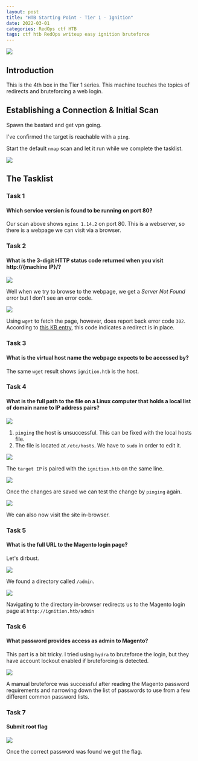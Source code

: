 ```yaml
---
layout: post
title: "HTB Starting Point - Tier 1 - Ignition"
date: 2022-03-01
categories: RedOps ctf HTB
tags: ctf htb RedOps writeup easy ignition bruteforce
---
```

<img src='/assets/img/ctf/htb/sp/tier1/ignition/ignition.PNG'/>

## Introduction

This is the 4th box in the Tier 1 series. This machine touches the topics of redirects and bruteforcing a web login. 

## Establishing a Connection & Initial Scan

Spawn the bastard and get vpn going.

I've confirmed the target is reachable with a `ping`.

Start the default `nmap` scan and let it run while we complete the tasklist.

<img src='/assets/img/ctf/htb/sp/tier1/ignition/1nmap.png'>

## The Tasklist

### Task 1
#### Which service version is found to be running on port 80?

Our scan above shows `nginx 1.14.2` on port 80. This is a webserver, so there is a webpage we can visit via a browser.

### Task 2
#### What is the 3-digit HTTP status code returned when you visit http://{machine IP}/?

<img src='/assets/img/ctf/htb/sp/tier1/ignition/2notfound.png'/>

Well when we try to browse to the webpage, we get a *Server Not Found* error but I don't see an error code. 

<img src='/assets/img/ctf/htb/sp/tier1/ignition/3wget.png'/>

Using `wget` to fetch the page, however, does report back error code `302`. According to [this KB entry](https://developer.mozilla.org/en-US/docs/Web/HTTP/Status/302), this code indicates a redirect is in place.

### Task 3
#### What is the virtual host name the webpage expects to be accessed by?

The same `wget` result shows `ignition.htb` is the host.

### Task 4 
#### What is the full path to the file on a Linux computer that holds a local list of domain name to IP address pairs?

<img src='/assets/img/ctf/htb/sp/tier1/ignition/5ping.png'>

1. `pinging` the host is unsuccessful. This can be fixed with the local hosts file.
2. The file is located at `/etc/hosts`. We have to `sudo` in order to edit it.

<img src='/assets/img/ctf/htb/sp/tier1/ignition/5hosts.png'>

The `target IP` is paired with the `ignition.htb` on the same line. 

<img src='/assets/img/ctf/htb/sp/tier1/ignition/5ping2.png'>

Once the changes are saved we can test the change by `pinging` again.

<img src='/assets/img/ctf/htb/sp/tier1/ignition/6web.png'>

We can also now visit the site in-browser.

### Task 5
#### What is the full URL to the Magento login page?

Let's dirbust.

<img src='/assets/img/ctf/htb/sp/tier1/ignition/7g0.png'>

We found a directory called `/admin`.

<img src='/assets/img/ctf/htb/sp/tier1/ignition/7magento.png'>

Navigating to the directory in-browser redirects us to the Magento login page at `http://ignition.htb/admin`

### Task 6
#### What password provides access as admin to Magento?

This part is a bit tricky. I tried using `hydra` to bruteforce the login, but they have account lockout enabled if bruteforcing is detected.

<img src='/assets/img/ctf/htb/sp/tier1/ignition/8login.png'>

A manual bruteforce was successful after reading the Magento password requirements and narrowing down the list of passwords to use from a few different common password lists. 


### Task 7
####  Submit root flag

<img src='/assets/img/ctf/htb/sp/tier1/ignition/9flag.png'>

Once the correct password was found we got the flag.


